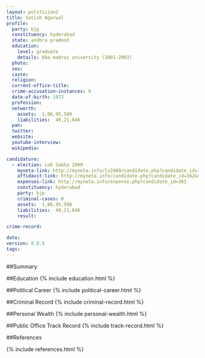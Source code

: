 ```yaml
---
layout: politician2
title: Satish Agarwal
profile: 
  party: bjp
  constituency: hyderabad
  state: andhra pradesh
  education: 
    level: graduate
    details: bba madras university (2001-2003)
  photo: 
  sex: 
  caste: 
  religion: 
  current-office-title: 
  crime-accusation-instances: 0
  date-of-birth: 1972
  profession: 
  networth: 
    assets:  1,06,95,500
    liabilities:  49,21,846
  pan: 
  twitter: 
  website: 
  youtube-interview: 
  wikipedia: 

candidature: 
  - election: Lok Sabha 2009
    myneta-link: http://myneta.info/ls2009/candidate.php?candidate_id=362
    affidavit-link: http://myneta.info/candidate.php?candidate_id=362&scan=original
    expenses-link: http://myneta.info/expense.php?candidate_id=362
    constituency: hyderabad 
    party: bjp
    criminal-cases: 0
    assets:  1,06,95,500
    liabilities:  49,21,846
    result:  

crime-record: 

date: 
version: 0.0.5
tags: 
---
```

##Summary


##Education
{% include education.html %}


##Political Career
{% include political-career.html %}


##Criminal Record
{% include criminal-record.html %}


##Personal Wealth
{% include personal-wealth.html %}


##Public Office Track Record
{% include track-record.html %}


##References


{% include references.html %}